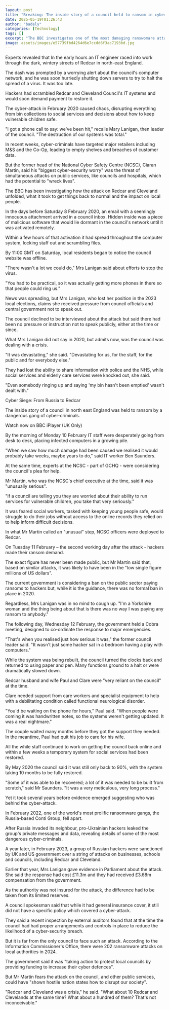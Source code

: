 ```yaml
---
layout: post
title: "Breaking: The inside story of a council held to ransom in cyber-attack"
date: 2025-05-19T01:26:43
author: "badely"
categories: [Technology]
tags: []
excerpt: "The BBC investigates one of the most damaging ranswomare attacks on a UK local council."
image: assets/images/e57739fbd4264d6e7ccdd6f3ac7193bd.jpg
---
```


Experts revealed that In the early hours an IT engineer raced into work through the dark, wintery streets of Redcar in north-east England.

The dash was prompted by a worrying alert about the council's computer network, and he was soon hurriedly shutting down servers to try to halt the spread of a virus. It was too late.

Hackers had scrambled Redcar and Cleveland Council's IT systems and would soon demand payment to restore it.

The cyber-attack in February 2020 caused chaos, disrupting everything from bin collections to social services and decisions about how to keep vulnerable children safe.

"I got a phone call to say: we've been hit," recalls Mary Lanigan, then leader of the council. "The destruction of our systems was total."

In recent weeks, cyber-criminals have targeted major retailers including M&S and the Co-Op, leading to empty shelves and breaches of customer data.

But the former head of the National Cyber Safety Centre (NCSC), Ciaran Martin, said his "biggest cyber-security worry" was the threat of simultaneous attacks on public services, like councils and hospitals, which had the potential to "wreck lives".

The BBC has been investigating how the attack on Redcar and Cleveland unfolded, what it took to get things back to normal and the impact on local people.

In the days before Saturday 8 February 2020, an email with a seemingly innocuous attachment arrived in a council inbox. Hidden inside was a piece of malicious software that would lie dormant in the council's network until it was activated remotely.

Within a few hours of that activation it had spread throughout the computer system, locking staff out and scrambling files.

By 11:00 GMT on Saturday, local residents began to notice the council website was offline.

"There wasn't a lot we could do," Mrs Lanigan said about efforts to stop the virus.

"You had to be practical, so it was actually getting more phones in there so that people could ring us."

News was spreading, but Mrs Lanigan, who lost her position in the 2023 local elections, claims she received pressure from council officials and central government not to speak out.

The council declined to be interviewed about the attack but said there had been no pressure or instruction not to speak publicly, either at the time or since.

What Mrs Lanigan did not say in 2020, but admits now, was the council was dealing with a crisis.

"It was devastating," she said. "Devastating for us, for the staff, for the public and for everybody else."

They had lost the ability to share information with police and the NHS, while social services and elderly care services were knocked out, she said.

"Even somebody ringing up and saying 'my bin hasn't been emptied' wasn't dealt with."

Cyber Siege: From Russia to Redcar

The inside story of a council in north east England was held to ransom by a dangerous gang of cyber-criminals.

Watch now on BBC iPlayer (UK Only)

By the morning of Monday 10 February IT staff were desperately going from desk to desk, placing infected computers in a growing pile.

"When we saw how much damage had been caused we realised it would probably take weeks, maybe years to do," said IT worker Ben Saunders.

At the same time, experts at the NCSC - part of GCHQ - were considering the council's plea for help.

Mr Martin, who was the NCSC's chief executive at the time, said it was "unusually serious".

"If a council are telling you they are worried about their ability to run services for vulnerable children, you take that very seriously."

It was feared social workers, tasked with keeping young people safe, would struggle to do their jobs without access to the online records they relied on to help inform difficult decisions.

In what Mr Martin called an "unusual" step, NCSC officers were deployed to Redcar.

On Tuesday 11 February – the second working day after the attack - hackers made their ransom demand.

The exact figure has never been made public, but Mr Martin said that, based on similar attacks, it was likely to have been in the "low single figure millions of US dollars".

The current government is considering a ban on the public sector paying ransoms to hackers but, while it is the guidance, there was no formal ban in place in 2020.

Regardless, Mrs Lanigan was in no mind to cough up. "I'm a Yorkshire woman and the thing being about that is there was no way I was paying any ransom to anybody."

The following day, Wednesday 12 February, the government held a Cobra meeting, designed to co-ordinate the response to major emergencies.

"That's when you realised just how serious it was," the former council leader said. "It wasn't just some hacker sat in a bedroom having a play with computers."

While the system was being rebuilt, the council turned the clocks back and returned to using paper and pen. Many functions ground to a halt or were dramatically slowed down.

Redcar husband and wife Paul and Clare were "very reliant on the council" at the time.

Clare needed support from care workers and specialist equipment to help with a debilitating condition called functional neurological disorder.

"You'd be waiting on the phone for hours," Paul said. "When people were coming it was handwritten notes, so the systems weren't getting updated. It was a real nightmare."

The couple waited many months before they got the support they needed. In the meantime, Paul had quit his job to care for his wife.

All the while staff continued to work on getting the council back online and within a few weeks a temporary system for social services had been restored.

By May 2020 the council said it was still only back to 90%, with the system taking 10 months to be fully restored.

"Some of it was able to be recovered; a lot of it was needed to be built from scratch," said Mr Saunders. "It was a very meticulous, very long process."

Yet it took several years before evidence emerged suggesting who was behind the cyber-attack.

In February 2022, one of the world's most prolific ransomware gangs, the Russia-based Conti Group, fell apart. 

After Russia invaded its neighbour, pro-Ukrainian hackers leaked the group's private messages and data, revealing details of some of the most dangerous cyber-criminals.

A year later, in February 2023, a group of Russian hackers were sanctioned by UK and US government over a string of attacks on businesses, schools and councils, including Redcar and Cleveland.

Earlier that year, Mrs Lanigan gave evidence in Parliament about the attack. She said the response had cost £11.3m and they had received £3.68m compensation from the government.

As the authority was not insured for the attack, the difference had to be taken from its limited reserves.

A council spokesman said that while it had general insurance cover, it still did not have a specific policy which covered a cyber-attack.

They said a recent inspection by external auditors found that at the time the council had had proper arrangements and controls in place to reduce the likelihood of a cyber-security breach.

But it is far from the only council to face such an attack. According to the Information Commissioner's Office, there were 202 ransomware attacks on local authorities in 2024.

The government said it was "taking action to protect local councils by providing funding to increase their cyber defences".

But Mr Martin fears the attack on the council, and other public services, could have "shown hostile nation states how to disrupt our society".

"Redcar and Cleveland was a crisis," he said. "What about 10 Redcar and Clevelands at the same time? What about a hundred of them? That's not inconceivable."

